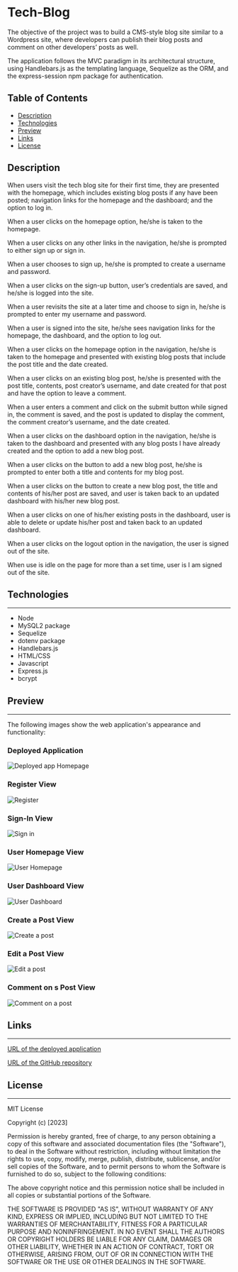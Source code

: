 # Tech-Blog


The objective of the project was to build a CMS-style blog site similar to a Wordpress site, where developers can publish their blog posts and comment on other developers’ posts as well. 

The application follows the MVC paradigm in its architectural structure, using Handlebars.js as the templating language, Sequelize as the ORM, and the express-session npm package for authentication.

## Table of Contents

* [Description](#Description)
* [Technologies](#Technologies)
* [Preview](#preview)
* [Links](#links)
* [License](#license)


## Description 

When users visit the tech blog site for their first time, they are presented with the homepage, which includes existing blog posts if any have been posted; navigation links for the homepage and the dashboard; and the option to log in.

When a user clicks on the homepage option, he/she is taken to the homepage.

When a user clicks on any other links in the navigation, he/she is prompted to either sign up or sign in.

When a user chooses to sign up, he/she is prompted to create a username and password.

When a user clicks on the sign-up button, user’s credentials are saved, and he/she is logged into the site.

When a user revisits the site at a later time and choose to sign in, he/she is prompted to enter my username and password.

When a user is signed into the site, he/she sees navigation links for the homepage, the dashboard, and the option to log out.

When a user clicks on the homepage option in the navigation, he/she is taken to the homepage and presented with existing blog posts that include the post title and the date created.

When a user clicks on an existing blog post, he/she is presented with the post title, contents, post creator’s username, and date created for that post and have the option to leave a comment.

When a user enters a comment and click on the submit button while signed in, the comment is saved, and the post is updated to display the comment, the comment creator’s username, and the date created.

When a user clicks on the dashboard option in the navigation, he/she is taken to the dashboard and presented with any blog posts I have already created and the option to add a new blog post.

When a user clicks on the button to add a new blog post, he/she is prompted to enter both a title and contents for my blog post.

When a user clicks on the button to create a new blog post, the title and contents of his/her post are saved, and user is taken back to an updated dashboard with his/her new blog post.

When a user clicks on one of his/her existing posts in the dashboard, user is able to delete or update his/her post and taken back to an updated dashboard.

When a user clicks on the logout option in the navigation, the user is signed out of the site.

When use is idle on the page for more than a set time, user is  I am signed out of the site.

## Technologies
<hr>

- Node 
- MySQL2 package
- Sequelize
- dotenv package
- Handlebars.js
- HTML/CSS
- Javascript
- Express.js
- bcrypt


 

## Preview
<hr>

The following images show the web application's appearance and functionality:
 ### Deployed Application
![Deployed app Homepage](/assests/image1.png)
### Register View
![Register ](/assests/image2.png)
### Sign-In View
![Sign in](/assests/image3.png)
### User Homepage View
![User Homepage](/assests/image4.png)
### User Dashboard View
![User Dashboard](/assests/image5.png)
### Create a Post View
![Create a post](/assests/image6.png)
### Edit a Post View
![Edit a post](/assests/image7.png)
### Comment on s Post View
![Comment on a post](/assests/image8.png)


## Links
<hr>

[URL of the deployed application](https://tech-blog-io.herokuapp.com/)

[URL of the GitHub repository](https://github.com/elliechayo/Tech-Blog)


## License
<hr>

MIT License

Copyright (c) [2023] 

Permission is hereby granted, free of charge, to any person obtaining a copy
of this software and associated documentation files (the "Software"), to deal in the Software without restriction, including without limitation the rights to use, copy, modify, merge, publish, distribute, sublicense, and/or sell copies of the Software, and to permit persons to whom the Software is furnished to do so, subject to the following conditions:

The above copyright notice and this permission notice shall be included in all copies or substantial portions of the Software.

THE SOFTWARE IS PROVIDED "AS IS", WITHOUT WARRANTY OF ANY KIND, EXPRESS OR
IMPLIED, INCLUDING BUT NOT LIMITED TO THE WARRANTIES OF MERCHANTABILITY,
FITNESS FOR A PARTICULAR PURPOSE AND NONINFRINGEMENT. IN NO EVENT SHALL THE
AUTHORS OR COPYRIGHT HOLDERS BE LIABLE FOR ANY CLAIM, DAMAGES OR OTHER
LIABILITY, WHETHER IN AN ACTION OF CONTRACT, TORT OR OTHERWISE, ARISING FROM, OUT OF OR IN CONNECTION WITH THE SOFTWARE OR THE USE OR OTHER DEALINGS IN THE SOFTWARE.




